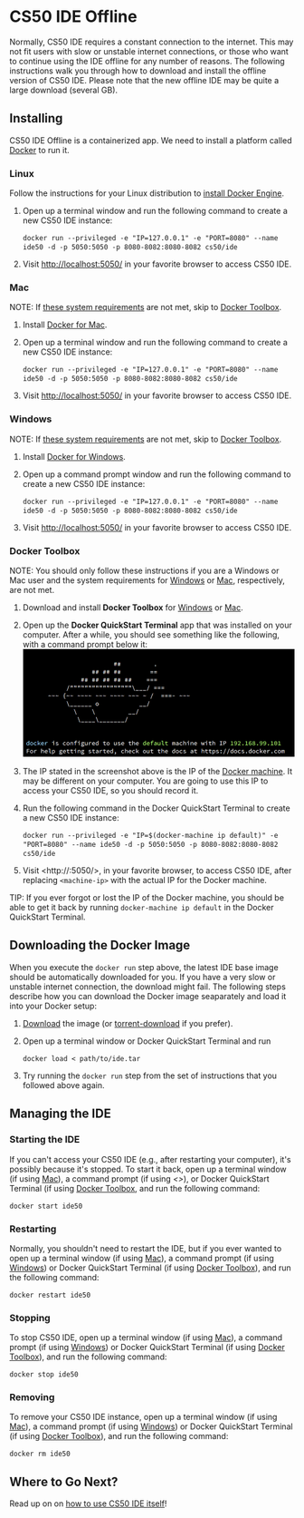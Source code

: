 # CS50 IDE Offline

Normally, CS50 IDE requires a constant connection to the internet. This may not fit users with slow or unstable internet connections, or those who want to continue using the IDE offline for any number of reasons. The following instructions walk you through how to download and install the offline version of CS50 IDE.  Please note that the new offline IDE may be quite a large download (several GB).

## Installing

CS50 IDE Offline is a containerized app. We need to install a platform called [Docker](https://www.docker.com/what-docker) to run it.

### Linux

Follow the instructions for your Linux distribution to [install Docker Engine](https://docs.docker.com/engine/installation/linux/).

1. Open up a terminal window and run the following command to create a new CS50 IDE instance:

    ```
    docker run --privileged -e "IP=127.0.0.1" -e "PORT=8080" --name ide50 -d -p 5050:5050 -p 8080-8082:8080-8082 cs50/ide
    ```

1. Visit <http://localhost:5050/> in your favorite browser to access CS50 IDE.

### Mac

NOTE: If [these system requirements](https://docs.docker.com/docker-for-mac/install/#what-to-know-before-you-install) are not met, skip to [Docker Toolbox](#docker-toolbox).

1. Install [Docker for Mac](https://docs.docker.com/docker-for-mac/install/).
1. Open up a terminal window and run the following command to create a new CS50 IDE instance:

    ```
    docker run --privileged -e "IP=127.0.0.1" -e "PORT=8080" --name ide50 -d -p 5050:5050 -p 8080-8082:8080-8082 cs50/ide
    ```

1. Visit <http://localhost:5050/> in your favorite browser to access CS50 IDE.

### Windows

NOTE: If [these system requirements](https://docs.docker.com/docker-for-windows/install/#what-to-know-before-you-install) are not met, skip to [Docker Toolbox](#docker-toolbox).

1. Install [Docker for Windows](https://docs.docker.com/docker-for-windows/install/).
1. Open up a command prompt window and run the following command to create a new CS50 IDE instance:

    ```
    docker run --privileged -e "IP=127.0.0.1" -e "PORT=8080" --name ide50 -d -p 5050:5050 -p 8080-8082:8080-8082 cs50/ide
    ```

1. Visit <http://localhost:5050/> in your favorite browser to access CS50 IDE.

### Docker Toolbox

NOTE: You should only follow these instructions if you are a Windows or Mac user and the system requirements for [Windows](#windows) or [Mac](#mac), respectively, are not met.

1. Download and install **Docker Toolbox** for [Windows](https://docs.docker.com/toolbox/toolbox_install_windows/) or [Mac](https://docs.docker.com/toolbox/toolbox_install_mac/).

1. Open up the **Docker QuickStart Terminal** app that was installed on your computer. After a while, you should see something like the following, with a command prompt below it:
    ![Docker QuickStart Terminal](docker-quickstart-terminal.png)

1. The IP stated in the screenshot above is the IP of the [Docker machine](https://docs.docker.com/machine/overview/). It may be different on your computer. You are going to use this IP to access your CS50 IDE, so you should record it.

1. Run the following command in the Docker QuickStart Terminal to create a new CS50 IDE instance:

    ```
    docker run --privileged -e "IP=$(docker-machine ip default)" -e "PORT=8080" --name ide50 -d -p 5050:5050 -p 8080-8082:8080-8082 cs50/ide
    ```

1. Visit <http://<machine-ip>:5050/>, in your favorite browser, to access CS50 IDE, after replacing `<machine-ip>` with the actual IP for the Docker machine.

TIP: If you ever forgot or lost the IP of the Docker machine, you should be able to get it back by running `docker-machine ip default` in the Docker QuickStart Terminal.


## Downloading the Docker Image

When you execute the `docker run` step above, the latest IDE base image should be automatically downloaded for you. If you have a very slow or unstable internet connection, the download might fail. The following steps describe how you can download the Docker image seaparately and load it into your Docker setup:

1. [Download](http://mirror.cs50.net/ide/ide.tar?download) the image (or [torrent-download](http://mirror.cs50.net/ide/ide.tar?torrent) if you prefer).
1. Open up a terminal window or Docker QuickStart Terminal and run

    ```
    docker load < path/to/ide.tar
    ```
1. Try running the `docker run` step from the set of instructions that you followed above again.


## Managing the IDE

### Starting the IDE

If you can't access your CS50 IDE (e.g., after restarting your computer), it's possibly because it's stopped. To start it back, open up a terminal window (if using [Mac](#mac)), a command prompt (if using *<<windows>>*), or Docker QuickStart Terminal (if using [Docker Toolbox](#docker-toolbox), and run the following command:

```
docker start ide50
```

### Restarting

Normally, you shouldn't need to restart the IDE, but if you ever wanted to open up a terminal window (if using [Mac](#mac)), a command prompt (if using [Windows](#windows)) or Docker QuickStart Terminal (if using [Docker Toolbox](#docker-toolbox)), and run the following command:

```
docker restart ide50
```

### Stopping

To stop CS50 IDE, open up a terminal window (if using [Mac](#mac)), a command prompt (if using [Windows](#windows)) or Docker QuickStart Terminal (if using [Docker Toolbox](#docker-toolbox)), and run the following command:

```
docker stop ide50
```

### Removing

To remove your CS50 IDE instance, open up a terminal window (if using [Mac](#mac)), a command prompt (if using [Windows](#windows)) or Docker QuickStart Terminal (if using [Docker Toolbox](#docker-toolbox)), and run the following command:

```
docker rm ide50
```

## Where to Go Next?

Read up on on [how to use CS50 IDE itself](/ide50)!
